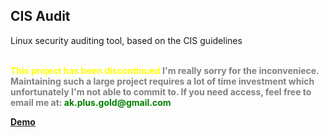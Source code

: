 ## CIS Audit

Linux security auditing tool, based on the CIS guidelines

</br>
<span style="color:yellow;font-weight:bold"> This project has been discontinued
<span style="color:gray"> I'm really sorry for the inconveniece. 
Maintaining such a large project requires a lot of time investment which unfortunately 
I'm not able to commit to. If you need access, feel free to email me at: </span>
<span style="color:green;font-weight:bold">ak.plus.gold@gmail.com</span>
</br>

[Demo](https://www.dropbox.com/scl/fi/rtc4mgs4a2avlx849x6od/cis_presentation_demo.mp4?rlkey=babrafdsn52vm5u206y2z09w2&dl=0)


